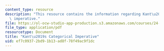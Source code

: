 ```yaml
---
content_type: resource
description: "This resource contains the information regarding Kant\u2019s categorical\
  \ imperative."
file: https://ol-ocw-studio-app-production.s3.amazonaws.com/courses/24-01-classics-of-western-philosophy-spring-2016/ef7c09372bd91b13ad8f78f49ac9f1dc_MIT24_01S16_SES19.pdf
file_type: application/pdf
resourcetype: Document
title: "Kant\u2019s Categorical Imperative"
uid: ef7c0937-2bd9-1b13-ad8f-78f49ac9f1dc
---
```

